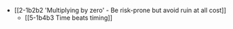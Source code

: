 - [[2-1b2b2 'Multiplying by zero' - Be risk-prone but avoid ruin at all cost]]
  - [[5-1b4b3 Time beats timing]]
